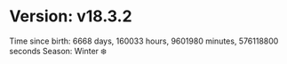 # Version: v18.3.2
Time since birth: 6668 days, 160033 hours, 9601980 minutes, 576118800 seconds
Season: Winter ❄️
